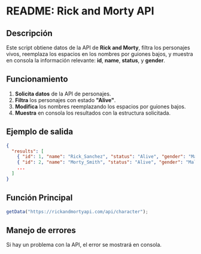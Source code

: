 # README: Rick and Morty API

## Descripción
Este script obtiene datos de la API de **Rick and Morty**, filtra los personajes vivos, reemplaza los espacios en los nombres por guiones bajos, y muestra en consola la información relevante: **id**, **name**, **status**, y **gender**.

## Funcionamiento
1. **Solicita datos** de la API de personajes.
2. **Filtra** los personajes con estado **"Alive"**.
3. **Modifica** los nombres reemplazando los espacios por guiones bajos.
4. **Muestra** en consola los resultados con la estructura solicitada.

## Ejemplo de salida
```json
{
  "results": [
    { "id": 1, "name": "Rick_Sanchez", "status": "Alive", "gender": "Male" },
    { "id": 2, "name": "Morty_Smith", "status": "Alive", "gender": "Male" },
    ...
  ]
}
```

## Función Principal
```javascript
getData("https://rickandmortyapi.com/api/character");
```

## Manejo de errores
Si hay un problema con la API, el error se mostrará en consola.
